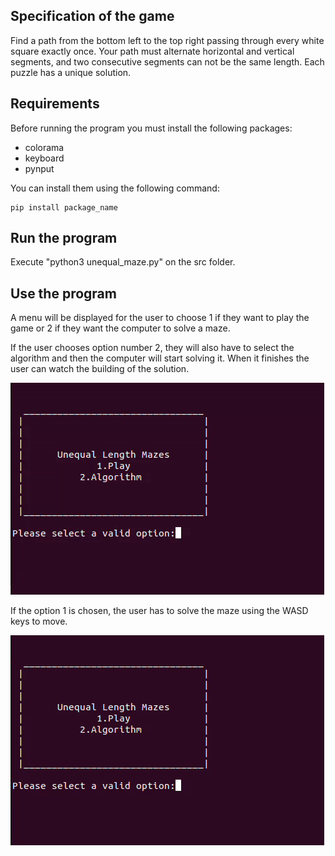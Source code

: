 ## Specification of the game

Find a path from the bottom left to the top right passing through every white square exactly once. Your path must alternate horizontal and vertical segments, and two consecutive segments can not be the same length. Each puzzle has a unique solution.

## Requirements

Before running the program you must install the following packages:

- colorama
- keyboard
- pynput

You can install them using the following command:

```
pip install package_name
```

## Run the program

Execute "python3 unequal_maze.py" on the src folder.

## Use the program

A menu will be displayed for the user to choose 1 if they want to play the game or 2 if they want the computer to solve a maze.


If the user chooses option number 2, they will also have to select the algorithm and then the computer will start solving it. When it finishes
the user can watch the building of the solution.

![Algorithm Mode](src/algorithms.gif)

If the option 1 is chosen, the user has to solve the maze using the WASD keys to move.

![Player Mode](src/playmode.gif)


